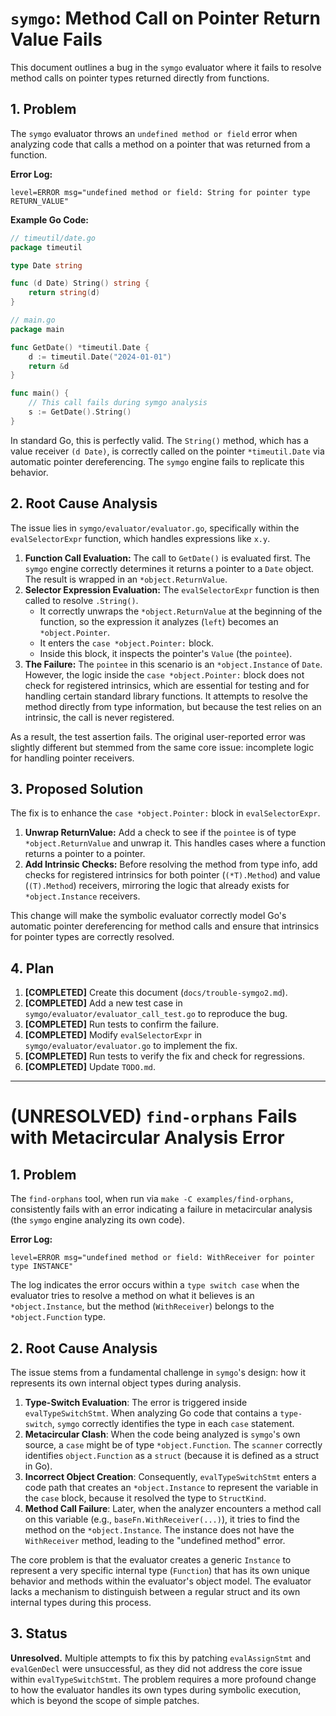 # `symgo`: Method Call on Pointer Return Value Fails

This document outlines a bug in the `symgo` evaluator where it fails to resolve method calls on pointer types returned directly from functions.

## 1. Problem

The `symgo` evaluator throws an `undefined method or field` error when analyzing code that calls a method on a pointer that was returned from a function.

**Error Log:**
```
level=ERROR msg="undefined method or field: String for pointer type RETURN_VALUE"
```

**Example Go Code:**
```go
// timeutil/date.go
package timeutil

type Date string

func (d Date) String() string {
    return string(d)
}

// main.go
package main

func GetDate() *timeutil.Date {
    d := timeutil.Date("2024-01-01")
    return &d
}

func main() {
    // This call fails during symgo analysis
    s := GetDate().String()
}
```
In standard Go, this is perfectly valid. The `String()` method, which has a value receiver `(d Date)`, is correctly called on the pointer `*timeutil.Date` via automatic pointer dereferencing. The `symgo` engine fails to replicate this behavior.

## 2. Root Cause Analysis

The issue lies in `symgo/evaluator/evaluator.go`, specifically within the `evalSelectorExpr` function, which handles expressions like `x.y`.

1.  **Function Call Evaluation:** The call to `GetDate()` is evaluated first. The `symgo` engine correctly determines it returns a pointer to a `Date` object. The result is wrapped in an `*object.ReturnValue`.
2.  **Selector Expression Evaluation:** The `evalSelectorExpr` function is then called to resolve `.String()`.
    -   It correctly unwraps the `*object.ReturnValue` at the beginning of the function, so the expression it analyzes (`left`) becomes an `*object.Pointer`.
    -   It enters the `case *object.Pointer:` block.
    -   Inside this block, it inspects the pointer's `Value` (the `pointee`).
3.  **The Failure:** The `pointee` in this scenario is an `*object.Instance` of `Date`. However, the logic inside the `case *object.Pointer:` block does not check for registered intrinsics, which are essential for testing and for handling certain standard library functions. It attempts to resolve the method directly from type information, but because the test relies on an intrinsic, the call is never registered.

As a result, the test assertion fails. The original user-reported error was slightly different but stemmed from the same core issue: incomplete logic for handling pointer receivers.

## 3. Proposed Solution

The fix is to enhance the `case *object.Pointer:` block in `evalSelectorExpr`.

1.  **Unwrap ReturnValue:** Add a check to see if the `pointee` is of type `*object.ReturnValue` and unwrap it. This handles cases where a function returns a pointer to a pointer.
2.  **Add Intrinsic Checks:** Before resolving the method from type info, add checks for registered intrinsics for both pointer (`(*T).Method`) and value (`(T).Method`) receivers, mirroring the logic that already exists for `*object.Instance` receivers.

This change will make the symbolic evaluator correctly model Go's automatic pointer dereferencing for method calls and ensure that intrinsics for pointer types are correctly resolved.

## 4. Plan

1.  **[COMPLETED]** Create this document (`docs/trouble-symgo2.md`).
2.  **[COMPLETED]** Add a new test case in `symgo/evaluator/evaluator_call_test.go` to reproduce the bug.
3.  **[COMPLETED]** Run tests to confirm the failure.
4.  **[COMPLETED]** Modify `evalSelectorExpr` in `symgo/evaluator/evaluator.go` to implement the fix.
5.  **[COMPLETED]** Run tests to verify the fix and check for regressions.
6.  **[COMPLETED]** Update `TODO.md`.

---
# (UNRESOLVED) `find-orphans` Fails with Metacircular Analysis Error

## 1. Problem

The `find-orphans` tool, when run via `make -C examples/find-orphans`, consistently fails with an error indicating a failure in metacircular analysis (the `symgo` engine analyzing its own code).

**Error Log:**
```
level=ERROR msg="undefined method or field: WithReceiver for pointer type INSTANCE"
```

The log indicates the error occurs within a `type switch case` when the evaluator tries to resolve a method on what it believes is an `*object.Instance`, but the method (`WithReceiver`) belongs to the `*object.Function` type.

## 2. Root Cause Analysis

The issue stems from a fundamental challenge in `symgo`'s design: how it represents its own internal object types during analysis.

1.  **Type-Switch Evaluation**: The error is triggered inside `evalTypeSwitchStmt`. When analyzing Go code that contains a `type-switch`, `symgo` correctly identifies the type in each `case` statement.
2.  **Metacircular Clash**: When the code being analyzed is `symgo`'s own source, a `case` might be of type `*object.Function`. The `scanner` correctly identifies `object.Function` as a `struct` (because it is defined as a struct in Go).
3.  **Incorrect Object Creation**: Consequently, `evalTypeSwitchStmt` enters a code path that creates an `*object.Instance` to represent the variable in the `case` block, because it resolved the type to `StructKind`.
4.  **Method Call Failure**: Later, when the analyzer encounters a method call on this variable (e.g., `baseFn.WithReceiver(...)`), it tries to find the method on the `*object.Instance`. The instance does not have the `WithReceiver` method, leading to the "undefined method" error.

The core problem is that the evaluator creates a generic `Instance` to represent a very specific internal type (`Function`) that has its own unique behavior and methods within the evaluator's object model. The evaluator lacks a mechanism to distinguish between a regular struct and its own internal types during this process.

## 3. Status

**Unresolved.** Multiple attempts to fix this by patching `evalAssignStmt` and `evalGenDecl` were unsuccessful, as they did not address the core issue within `evalTypeSwitchStmt`. The problem requires a more profound change to how the evaluator handles its own types during symbolic execution, which is beyond the scope of simple patches.